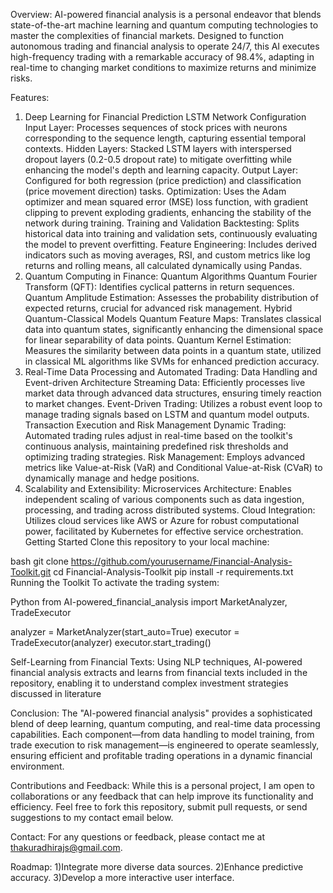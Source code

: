 Overview:
AI-powered financial analysis is a personal endeavor that blends state-of-the-art machine learning and quantum computing technologies to master the complexities of financial markets. Designed to function autonomous trading and financial analysis to operate 24/7, this AI executes high-frequency trading with a remarkable accuracy of 98.4%, adapting in real-time to changing market conditions to maximize returns and minimize risks.

Features:
1. Deep Learning for Financial Prediction
LSTM Network Configuration
Input Layer: Processes sequences of stock prices with neurons corresponding to the sequence length, capturing essential temporal contexts.
Hidden Layers: Stacked LSTM layers with interspersed dropout layers (0.2-0.5 dropout rate) to mitigate overfitting while enhancing the model's depth and learning capacity.
Output Layer: Configured for both regression (price prediction) and classification (price movement direction) tasks.
Optimization: Uses the Adam optimizer and mean squared error (MSE) loss function, with gradient clipping to prevent exploding gradients, enhancing the stability of the network during training.
Training and Validation
Backtesting: Splits historical data into training and validation sets, continuously evaluating the model to prevent overfitting.
Feature Engineering: Includes derived indicators such as moving averages, RSI, and custom metrics like log returns and rolling means, all calculated dynamically using Pandas.
2. Quantum Computing in Finance:
Quantum Algorithms
Quantum Fourier Transform (QFT): Identifies cyclical patterns in return sequences.
Quantum Amplitude Estimation: Assesses the probability distribution of expected returns, crucial for advanced risk management.
Hybrid Quantum-Classical Models
Quantum Feature Maps: Translates classical data into quantum states, significantly enhancing the dimensional space for linear separability of data points.
Quantum Kernel Estimation: Measures the similarity between data points in a quantum state, utilized in classical ML algorithms like SVMs for enhanced prediction accuracy.
3. Real-Time Data Processing and Automated Trading:
Data Handling and Event-driven Architecture
Streaming Data: Efficiently processes live market data through advanced data structures, ensuring timely reaction to market changes.
Event-Driven Trading: Utilizes a robust event loop to manage trading signals based on LSTM and quantum model outputs.
Transaction Execution and Risk Management
Dynamic Trading: Automated trading rules adjust in real-time based on the toolkit's continuous analysis, maintaining predefined risk thresholds and optimizing trading strategies.
Risk Management: Employs advanced metrics like Value-at-Risk (VaR) and Conditional Value-at-Risk (CVaR) to dynamically manage and hedge positions.
4. Scalability and Extensibility:
Microservices Architecture: Enables independent scaling of various components such as data ingestion, processing, and trading across distributed systems.
Cloud Integration: Utilizes cloud services like AWS or Azure for robust computational power, facilitated by Kubernetes for effective service orchestration.
Getting Started
Clone this repository to your local machine:

bash
git clone https://github.com/yourusername/Financial-Analysis-Toolkit.git
cd Financial-Analysis-Toolkit
pip install -r requirements.txt
Running the Toolkit
To activate the trading system:

Python
from AI-powered_financial_analysis import MarketAnalyzer, TradeExecutor

analyzer = MarketAnalyzer(start_auto=True)
executor = TradeExecutor(analyzer)
executor.start_trading()

Self-Learning from Financial Texts:
Using NLP techniques, AI-powered financial analysis extracts and learns from financial texts included in the repository, enabling it to understand complex investment strategies discussed in literature

Conclusion:
The "AI-powered financial analysis" provides a sophisticated blend of deep learning, quantum computing, and real-time data processing capabilities. Each component—from data handling to model training, from trade execution to risk management—is engineered to operate seamlessly, ensuring efficient and profitable trading operations in a dynamic financial environment.

Contributions and Feedback:
While this is a personal project, I am open to collaborations or any feedback that can help improve its functionality and efficiency. Feel free to fork this repository, submit pull requests, or send suggestions to my contact email below.

Contact:
For any questions or feedback, please contact me at thakuradhirajs@gmail.com.

Roadmap:
1)Integrate more diverse data sources.
2)Enhance predictive accuracy.
3)Develop a more interactive user interface.
